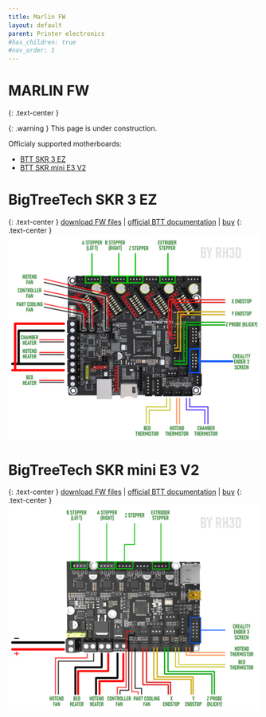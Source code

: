 ```yaml
---
title: Marlin FW
layout: default
parent: Printer electronics
#has_children: true
#nav_order: 1
---
```

# MARLIN FW
{: .text-center }

{: .warning }
This page is under construction.

Officialy supported motherboards:
- [BTT SKR 3 EZ]
- [BTT SKR mini E3 V2]

# BigTreeTech SKR 3 EZ
{: .text-center }
[download FW files](./assets/fw/E3NG_M2.1.x_config_SKR3EZ.zip) | [official BTT documentation](https://github.com/bigtreetech/SKR-3/tree/master/Hardware%20(SKR%203%20EZ)) | [buy](no.link)
{: .text-center }
![](./assets/images/diagram/SKR3EZ_MARLIN_WD.png)

# BigTreeTech SKR mini E3 V2
{: .text-center }
[download FW files](./assets/fw/E3NG_M2.1.x_config_SKRminiE3v2.zip) | [official BTT documentation](https://github.com/bigtreetech/BIGTREETECH-SKR-mini-E3/tree/master/hardware/BTT%20SKR%20MINI%20E3%20V2.0/Hardware) | [buy](no.link)
{: .text-center }
![](./assets/images/diagram/SKRminiE3v2_MARLIN_WD.png)

[BTT SKR 3 EZ]: https://rh3d.xyz/marlin.html#bigtreetech-skr-3-ez
[BTT SKR mini E3 V2]: https://rh3d.xyz/marlin.html#bigtreetech-skr-mini-e3-v2
